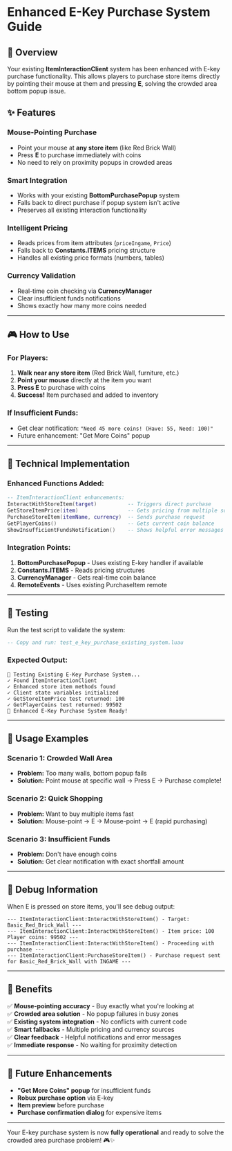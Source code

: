 # Enhanced E-Key Purchase System Guide

## 🎯 Overview

Your existing **ItemInteractionClient** system has been enhanced with E-key purchase functionality. This allows players to purchase store items directly by pointing their mouse at them and pressing **E**, solving the crowded area bottom popup issue.

## ✨ Features

### **Mouse-Pointing Purchase**

- Point your mouse at **any store item** (like Red Brick Wall)
- Press **E** to purchase immediately with coins
- No need to rely on proximity popups in crowded areas

### **Smart Integration**

- Works with your existing **BottomPurchasePopup** system
- Falls back to direct purchase if popup system isn't active
- Preserves all existing interaction functionality

### **Intelligent Pricing**

- Reads prices from item attributes (`priceIngame`, `Price`)
- Falls back to **Constants.ITEMS** pricing structure
- Handles all existing price formats (numbers, tables)

### **Currency Validation**

- Real-time coin checking via **CurrencyManager**
- Clear insufficient funds notifications
- Shows exactly how many more coins needed

---

## 🎮 How to Use

### **For Players:**

1. **Walk near any store item** (Red Brick Wall, furniture, etc.)
2. **Point your mouse** directly at the item you want
3. **Press E** to purchase with coins
4. **Success!** Item purchased and added to inventory

### **If Insufficient Funds:**

- Get clear notification: `"Need 45 more coins! (Have: 55, Need: 100)"`
- Future enhancement: "Get More Coins" popup

---

## 🔧 Technical Implementation

### **Enhanced Functions Added:**

```lua
-- ItemInteractionClient enhancements:
InteractWithStoreItem(target)          -- Triggers direct purchase
GetStoreItemPrice(item)                -- Gets pricing from multiple sources
PurchaseStoreItem(itemName, currency)  -- Sends purchase request
GetPlayerCoins()                       -- Gets current coin balance
ShowInsufficientFundsNotification()    -- Shows helpful error messages
```

### **Integration Points:**

1. **BottomPurchasePopup** - Uses existing E-key handler if available
2. **Constants.ITEMS** - Reads pricing structures
3. **CurrencyManager** - Gets real-time coin balance
4. **RemoteEvents** - Uses existing PurchaseItem remote

---

## 🧪 Testing

Run the test script to validate the system:

```lua
-- Copy and run: test_e_key_purchase_existing_system.luau
```

### **Expected Output:**

```
🧪 Testing Existing E-Key Purchase System...
✓ Found ItemInteractionClient
✓ Enhanced store item methods found
✓ Client state variables initialized
✓ GetStoreItemPrice test returned: 100
✓ GetPlayerCoins test returned: 99502
🎉 Enhanced E-Key Purchase System Ready!
```

---

## 🎯 Usage Examples

### **Scenario 1: Crowded Wall Area**

- **Problem:** Too many walls, bottom popup fails
- **Solution:** Point mouse at specific wall → Press E → Purchase complete!

### **Scenario 2: Quick Shopping**

- **Problem:** Want to buy multiple items fast
- **Solution:** Mouse-point → E → Mouse-point → E (rapid purchasing)

### **Scenario 3: Insufficient Funds**

- **Problem:** Don't have enough coins
- **Solution:** Get clear notification with exact shortfall amount

---

## 🔧 Debug Information

When E is pressed on store items, you'll see debug output:

```
--- ItemInteractionClient:InteractWithStoreItem() - Target: Basic_Red_Brick_Wall ---
--- ItemInteractionClient:InteractWithStoreItem() - Item price: 100 Player coins: 99502 ---
--- ItemInteractionClient:InteractWithStoreItem() - Proceeding with purchase ---
--- ItemInteractionClient:PurchaseStoreItem() - Purchase request sent for Basic_Red_Brick_Wall with INGAME ---
```

---

## 🎉 Benefits

✅ **Mouse-pointing accuracy** - Buy exactly what you're looking at  
✅ **Crowded area solution** - No popup failures in busy zones  
✅ **Existing system integration** - No conflicts with current code  
✅ **Smart fallbacks** - Multiple pricing and currency sources  
✅ **Clear feedback** - Helpful notifications and error messages  
✅ **Immediate response** - No waiting for proximity detection

---

## 🚀 Future Enhancements

- **"Get More Coins" popup** for insufficient funds
- **Robux purchase option** via E-key
- **Item preview** before purchase
- **Purchase confirmation dialog** for expensive items

---

Your E-key purchase system is now **fully operational** and ready to solve the crowded area purchase problem! 🎮✨

